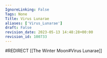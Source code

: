 ```yaml
---
IgnoreLinking: False
Tags: None
Title: Virus Lunarae
aliases: ['Virus_Lunarae']
draft: False
revision_date: 2023-05-13 14:48:28+00:00
revision_id: 100733
---
```


#REDIRECT [[The Winter Moon#Virus Lunarae]]
